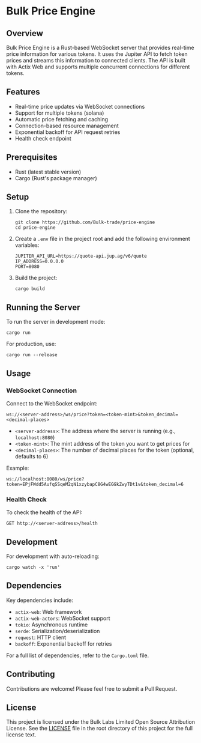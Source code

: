# Bulk Price Engine

## Overview

Bulk Price Engine is a Rust-based WebSocket server that provides real-time price information for various tokens. It uses the Jupiter API to fetch token prices and streams this information to connected clients. The API is built with Actix Web and supports multiple concurrent connections for different tokens.

## Features

- Real-time price updates via WebSocket connections
- Support for multiple tokens (solana)
- Automatic price fetching and caching
- Connection-based resource management
- Exponential backoff for API request retries
- Health check endpoint

## Prerequisites

- Rust (latest stable version)
- Cargo (Rust's package manager)

## Setup

1. Clone the repository:
   ```
   git clone https://github.com/Bulk-trade/price-engine
   cd price-engine
   ```

2. Create a `.env` file in the project root and add the following environment variables:
   ```
   JUPITER_API_URL=https://quote-api.jup.ag/v6/quote
   IP_ADDRESS=0.0.0.0
   PORT=8080
   ```

3. Build the project:
   ```
   cargo build
   ```

## Running the Server

To run the server in development mode:

```
cargo run
```

For production, use:

```
cargo run --release
```

## Usage

### WebSocket Connection

Connect to the WebSocket endpoint:

```
ws://<server-address>/ws/price?token=<token-mint>&token_decimal=<decimal-places>
```

- `<server-address>`: The address where the server is running (e.g., `localhost:8080`)
- `<token-mint>`: The mint address of the token you want to get prices for
- `<decimal-places>`: The number of decimal places for the token (optional, defaults to 6)

Example:
```
ws://localhost:8080/ws/price?token=EPjFWdd5AufqSSqeM2qN1xzybapC8G4wEGGkZwyTDt1v&token_decimal=6
```

### Health Check

To check the health of the API:

```
GET http://<server-address>/health
```

## Development

For development with auto-reloading:

```
cargo watch -x 'run'
```

## Dependencies

Key dependencies include:
- `actix-web`: Web framework
- `actix-web-actors`: WebSocket support
- `tokio`: Asynchronous runtime
- `serde`: Serialization/deserialization
- `reqwest`: HTTP client
- `backoff`: Exponential backoff for retries

For a full list of dependencies, refer to the `Cargo.toml` file.

## Contributing

Contributions are welcome! Please feel free to submit a Pull Request.

## License

This project is licensed under the Bulk Labs Limited Open Source Attribution License. See the [LICENSE](LICENSE) file in the root directory of this project for the full license text.